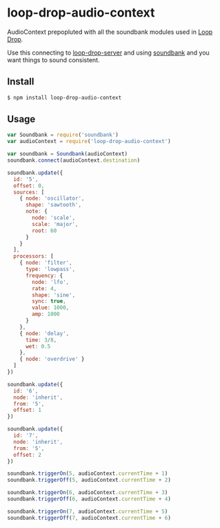 loop-drop-audio-context
===

AudioContext prepopluted with all the soundbank modules used in [Loop Drop](https://github.com/mmckegg/loop-drop-app).

Use this connecting to [loop-drop-server](https://github.com/mmckegg/loop-drop-server) and using [soundbank](https://github.com/mmckegg/soundbank) and you want things to sound consistent.


## Install

```bash
$ npm install loop-drop-audio-context
```

## Usage

```js
var Soundbank = require('soundbank')
var audioContext = require('loop-drop-audio-context')

var soundbank = Soundbank(audioContext)
soundbank.connect(audioContext.destination)

soundbank.update({
  id: '5',
  offset: 0,
  sources: [
    { node: 'oscillator',
      shape: 'sawtooth',
      note: {
        node: 'scale',
        scale: 'major',
        root: 60
      }
    }
  ],
  processors: [
    { node: 'filter',
      type: 'lowpass',
      frequency: { 
        node: 'lfo',
        rate: 4,
        shape: 'sine',
        sync: true,
        value: 1000,
        amp: 1000
      }
    },
    { node: 'delay', 
      time: 3/8,
      wet: 0.5
    },
    { node: 'overdrive' }
  ]
})

soundbank.update({
  id: '6',
  node: 'inherit',
  from: '5',
  offset: 1
})

soundbank.update({
  id: '7',
  node: 'inherit',
  from: '5',
  offset: 2
})

soundbank.triggerOn(5, audioContext.currentTime + 1)
soundbank.triggerOff(5, audioContext.currentTime + 2)

soundbank.triggerOn(6, audioContext.currentTime + 3)
soundbank.triggerOff(6, audioContext.currentTime + 4)

soundbank.triggerOn(7, audioContext.currentTime + 5)
soundbank.triggerOff(7, audioContext.currentTime + 6)
```
